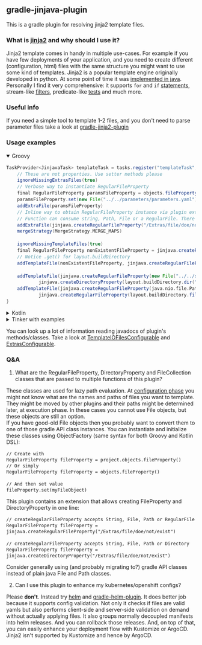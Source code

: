 ## gradle-jinjava-plugin
This is a gradle plugin for resolving jinja2 template files.

### What is [jinja2](https://jinja.palletsprojects.com/en/stable/api) and why should I use it?
Jinja2 template comes in handy in multiple use-cases. For example if you have few deployments of your application,
and you need to create different (configuration, html) files with the same structure you might want to use some kind of 
templates. Jinja2 is a popular template engine originally developed in python. At some point of time it was 
[implemented in java](https://github.com/HubSpot/jinjava). Personally I find it very comprehensive: it supports `for`
and `if` [statements](https://jinja.palletsprojects.com/en/stable/templates/#list-of-control-structures), 
stream-like [filters](https://jinja.palletsprojects.com/en/stable/templates/#list-of-builtin-filters),
predicate-like [tests](https://jinja.palletsprojects.com/en/stable/templates/#list-of-builtin-tests) and much more.

### Useful info
If you need a simple tool to template 1-2 files, and you don't need to parse parameter files take a look at 
[gradle-jinja2-plugin](https://github.com/shamus13/gradle-jinja2-plugin)<br/>

### Usage examples
<details open>
<summary>Groovy</summary>

```groovy
TaskProvider<JinjavaTask> templateTask = tasks.register("templateTask", JinjavaTask.class) {
    // These are not properties. Use setter methods please
    ignoreMissingExtrasFiles(true)
    // Verbose way to instantiate RegularFileProperty
    final RegularFileProperty paramsFileProperty = objects.fileProperty()
    paramsFileProperty.set(new File("../../parameters/parameters.yaml"))
    addExtraFile(paramsFileProperty)
    // Inline way to obtain RegularFileProperty instance via plugin extension. See JinjavaExtension.createRegularFileProperty
    // Function can consume string, Path, File or a RegularFile. There is a similar function createDirectoryProperty too!
    addExtraFile(jinjava.createRegularFileProperty("/Extras/file/doe/not/exist"))
    mergeStrategy(MergeStrategy.MERGE_MAPS)

    ignoreMissingTemplateFiles(true)
    final RegularFileProperty nonExistentFileProperty = jinjava.createRegularFileProperty(layout.projectDirectory.file("/Template/file/does/not/exist"))
    // Notice .get() for layout.buildDirectory
    addTemplateFile(nonExistentFileProperty, jinjava.createRegularFileProperty(layout.buildDirectory.file("/Destination/directories/wont/be/created").get()))

    addTemplateFile(jinjava.createRegularFileProperty(new File("../../sources/subDir/src.yaml")),
            jinjava.createDirectoryProperty(layout.buildDirectory.dir("templateOutput/subDir").get()))
    addTemplateFile(jinjava.createRegularFileProperty(java.nio.file.Path.of("../../sources/src.html")),
            jinjava.createRegularFileProperty(layout.buildDirectory.file("templateOutput/index.html").get()))
}
```

</details>
<details>
<summary>Kotlin</summary>

```kotlin
val templateTask by tasks.registering(JinjavaTask::class) {
    ignoreMissingExtrasFiles(true)
    // Verbose way to instantiate RegularFileProperty
    val paramsFileProperty: RegularFileProperty = objects.fileProperty()
    paramsFileProperty.set(File("../../parameters/parameters.yaml"))
    addExtraFile(paramsFileProperty)
    // Inline way to obtain RegularFileProperty instance via plugin extension. See JinjavaExtension.createRegularFileProperty
    // Function can consume string, Path, File or a RegularFile. There is a similar function createDirectoryProperty too!
    addExtraFile(jinjava.createRegularFileProperty("/Extras/file/doe/not/exist"))
    mergeStrategy(MergeStrategy.MERGE_MAPS)

    ignoreMissingTemplateFiles(true)
    val nonExistentFileProperty: RegularFileProperty = jinjava.createRegularFileProperty(layout.projectDirectory.file("/Template/file/does/not/exist"))
    // Notice .get() for layout.buildDirectory
    addTemplateFile(nonExistentFileProperty, jinjava.createRegularFileProperty(layout.buildDirectory.file("/Destination/directories/wont/be/created").get()))

    addTemplateFile(jinjava.createRegularFileProperty(File("../../sources/subDir/src.yaml")),
        jinjava.createDirectoryProperty(layout.buildDirectory.dir("templateOutput/subDir").get()))
    addTemplateFile(jinjava.createRegularFileProperty(java.nio.file.Path.of("../../sources/src.html")),
        jinjava.createRegularFileProperty(layout.buildDirectory.file("templateOutput/index.html").get()))
}
```

</details>

<details>
<summary>Tinker with examples</summary>

[Directory with script examples](./src/examples/scripts)

To get autocomplete and other intellij features for scripts in examples directory click gradle -> "+" -> pick 
"gradle-jinjava-plugin/src/examples/scripts/groovy" (or other directory of interest)
![Idea interface](./src/main/resources/docs/autocompleteImg.png "Configure autocomplete")

</details>

You can look up a lot of information reading javadocs of plugin's methods/classes. Take a look at
[TemplateIOFilesConfigurable](src/main/java/io/goose/rururu387/configs/interfaces/TemplateIOFilesConfigurable.java) and
[ExtrasConfigurable](src/main/java/io/goose/rururu387/configs/interfaces/ExtrasConfigurable.java).

### Q&A
1) What are the RegularFileProperty, DirectoryProperty and FileCollection classes that are passed to multiple functions 
of this plugin?

These classes are used for lazy path evaluation. At 
[configuration phase](https://docs.gradle.org/current/userguide/build_lifecycle.html#sec:build_phases) you might not 
know what are the names and paths of files you want to template. They might be moved by other plugins and their paths 
might be determined later, at execution phase. In these cases you cannot use File objects, but these objects are still
an option.<br/>
If you have good-old File objects then you probably want to convert them to one of those gradle API class instances. You
can instantiate and initialize these classes using ObjectFactory (same syntax for both Groovy and Kotlin DSL):
```declarative
// Create with
RegularFileProperty fileProperty = project.objects.fileProperty()
// Or simply
RegularFileProperty fileProperty = objects.fileProperty()

// And then set value
fileProperty.set(myFileObject)
```
This plugin contains an extension that allows creating FileProperty and DirectoryProperty in one line:
```declarative
// createRegularFileProperty accepts String, File, Path or RegularFile
RegularFileProperty fileProperty = jinjava.createRegularFileProperty("/Extras/file/doe/not/exist")

// createRegularFileProperty accepts String, File, Path or Directory
RegularFileProperty fileProperty = jinjava.createDirectoryProperty("/Extras/file/doe/not/exist")
```
Consider generally using (and probably migrating to?) gradle API classes instead of plain java File and Path classes.

2) Can I use this plugin to enhance my kubernetes/openshift configs?

Please **don't**. Instead try [helm](https://helm.sh/) and [gradle-helm-plugin](https://github.com/Citi/gradle-helm-plugin).
It does better job because it supports config validation. Not only it checks if files are valid yamls but also performs
client-side and server-side validation on demand without actually applying files. It also groups normally decoupled
manifests into helm releases. And you can rollback those releases.  And, on top of that, you can easily enhance your
deployment flow with Kustomize or ArgoCD. Jinja2 isn't supported by Kustomize and hence by ArgoCD.